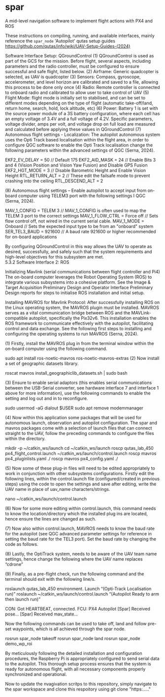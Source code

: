 # spar
A mid-level navigation software to implement flight actions with PX4 and ROS

These instructions on compiling, running, and available interfaces, mainly reference the `spar_node` 'Autopilot' qutas setup guides https://github.com/qutas/info/wiki/UAV-Setup-Guides-(2024)

Software Interface Setup: QGroundControl 
(1)	QGroundControl is used as part of the GCS for the mission. Before flight, several aspects, including parameters and the radio controller, must be configured to ensure successful and safe flight, listed below.
(2)	Airframe: Generic quadcopter is selected, as UAV is quadcopter
(3)	Sensors: Compass, gyroscope, accelerometer, and level horizon are calibrated and saved to a file, allowing this process to be done only once
(4)	Radio: Remote controller is connected to onboard radio and calibrated to allow user to take control of UAV
(5)	Flight Mode: flight mode is initially set to stabilised, and can be set to different modes depending on the type of flight (automatic take-off/land, return home, search, hold, lock altitude, etc)
(6)	Power: Battery 1 is set with the source power module of a 3S battery configuration, where each cell has an empty voltage of 3.4V and a full voltage of 4.2V. Specific parameters, voltage divider, amps per volt, and voltage drop on full load are measured and calculated before applying these values in QGroundControl
(7)	Autonomous flight settings - Localization: The autopilot autonomous system uses the Opti Track based localisation within the flight area, in order to configure QGC software to enable the Opti Track localisation change the following parameters within the advanced settings of QGC (Serna, 2024).

EKF2_EV_DELAY = 50  // Default 175
EKF2_AID_MASK = 24  // Enable Bits 3 and 4 (Vision Position and Vision Yaw Fusion) and Disable GPS Fusion
EKF2_HGT_MODE = 3   // Disable Barometric Height and Enable Vision Height
RTL_RETURN_ALT = 2  // These edit the failsafe mode to prevent crashing into the ceiling
RTL_DESCEND_ALT = 2

(8)	Autonomous flight settings – Enable autopilot to accept input from on-board computer using TELEM3 port with the following settings I QGC (Serna, 2024).

MAV_1_CONFIG = TELEM 3 // MAV_1_CONFIG is often used to map the TELEM 3 port to the correct settings
MAV_1_FLOW_CTRL = Force off // Sets flow control off, not wired in the current serial cable.
MAV_1_MODE = Onboard   // Sets the expected input type to be from an "onboard" system
SER_TEL3_BAUD = 921600 // A baud rate 921600 or higher recommended for on-board applications

By configuring QGroundControl in this way allows the UAV to operate as desired, successfully, and safely such that the system requirements and high-level objectives for this subsystem are met.  
5.3.2 Software Interface 2: ROS 

Initializing Mavlink (serial communications between flight controller and Pi4)
The on-board computer leverages the Robot Operating System (ROS) to integrate various subsystems into a cohesive platform. See the Image & Target Acquisition Preliminary Design and Operator Interface Preliminary Design reports for steps to initialise ROS installation and initial setup. 

Installing MAVROS for Mavlink Protocol:
After successfully installing ROS on the Linux operating system, the MAVROS plugin must be installed. MAVROS serves as a vital communication bridge between ROS and the MAVLink-compatible autopilot, specifically the Pix32v6. This installation enables the ROS framework to communicate effectively with the autopilot, facilitating control and data exchange. See the following first steps to installing and configuring the operating systems to run MAVROS (Serna, 2024).

(1)	Firstly, install the MAVROS plug in from the terminal window within the on-board computer using the following command. 

sudo apt install ros-noetic-mavros ros-noetic-mavros-extras
(2)	Now install a set of geographic datasets library. 

roscat mavros install_geographiclib_datasets.sh | sudo bash

(3)	Ensure to enable serial adaptors (this enables serial communications between the USB-Serial converter, see hardware interface 7 and interface 1 above for more information), use the following commands to enable the setting and log out and in to reconfigure. 

sudo usermod -aG dialout $USER 
sudo apt remove modemmanager

(4)	Now within this application some packages that will be used for autonomous launch, observation and autopilot configuration. The spar and mavros packages come with a selection of launch files that can connect straight to the UAV, follow the preceding commands to configure the files within the directory. 

mkdir -p ~/catkin_ws/launch
cd ~/catkin_ws/launch
roscp qutas_lab_450 px4_flight_control.launch ~/catkin_ws/launch/control.launch
roscp mavros px4_pluginlists.yaml ./
roscp mavros px4_config.yaml ./

(5)	Now some of these plug-in files will need to be edited appropriately to work in conjunction with other subsystems configurations. Firstly edit the following lines, within the control.launch file (configured/created in previous steps) using the code to open the settings and save after editing, write the UAV name in place of uav_name characters/strings.

nano ~/catkin_ws/launch/control.launch
<arg name="uav_name" default="uav" />

(6)	Now for some more editing within control.launch, this command needs to know the location/directory which the installed plug ins are located, hence ensure the lines are changed as such. 

<arg name="pluginlists_yaml" value="/home/USERNAME/catkin_ws/launch/px4_pluginlists.yaml" />
<arg name="config_yaml" value="/home/USERNAME/catkin_ws/launch/px4_config.yaml" />

(7)	Now also within control.launch, MAVROS needs to know the baud rate for the autopilot (see QGC advanced parameter settings for reference in setting the baud rate for the TEL3 port). Set the baud rate by changing the code as follows.

<arg name="fcu_url" default="/dev/ttyACM0:57600" />
<arg name="fcu_url" default="/dev/ttyUSB0:921600" />

(8)	Lastly, the OptiTrack system, needs to be aware of the UAV team name settings, hence change the following where the UAV name replaces “cdrone”

<arg name="vrpn_object_name" default="cdrone" />

(9)	Finally, as a pre-flight check, run the following command and the terminal should exit with the following line/s. 

roslaunch qutas_lab_450 environment. Launch “(Opti-Track Localisation run)”
roslaunch ~/catkin_ws/launch/control.launch “(Autopilot Ready to arm then launch run)”

CON: Got HEARTBEAT, connected. FCU: PX4 Autopilot
[Spar] Received pose...
[Spar] Received mav_state...

Now the following commands can be used to take off, land and follow pre-set waypoints, which is all achieved through the spar node. 

rosrun spar_node takeoff
rosrun spar_node land
rosrun spar_node demo_wp_roi

By meticulously following the detailed installation and configuration procedures, the Raspberry Pi is appropriately configured to send serial data to the autopilot. This thorough setup process ensures that the system is ready for autonomous flight, with all necessary components properly synchronized and operational.

Now to update the nvagivation scritps to this repository, simply navigate to the spar workspace and clone this respoitory using git clone "https:....."


